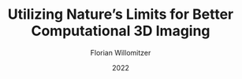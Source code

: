 ---
weight: 10
title: Utilizing Nature’s Limits for Better Computational 3D Imaging
author: Florian Willomitzer
location: Center For Robotics and Biosystems Seminar, Northwestern University, USA
date: 2022

summary: ''
image:
  preview-only: true
external_link: https://www.youtube.com/watch?v=3KkytY0H-0o
---